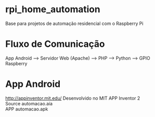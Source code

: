 # rpi_home_automation
Base para projetos de automação residencial com o Raspberry Pi
# Fluxo de Comunicação
App Android --> Servidor Web (Apache) --> PHP --> Python --> GPIO Raspberry
# App Android
http://appinventor.mit.edu/
Desenvolvido no MIT APP Inventor 2 </br>
Source automacao.aia </br>
APP automacao.apk</br>
